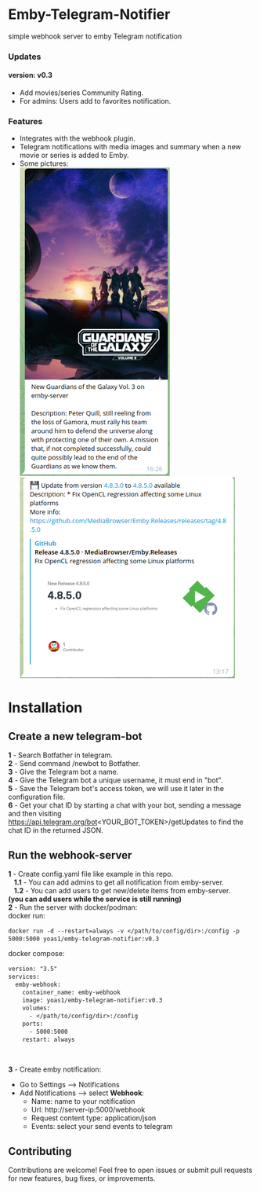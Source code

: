 # Emby-Telegram-Notifier
simple webhook server to emby Telegram notification

### Updates
#### version: v0.3
 * Add movies/series Community Rating.
 * For admins: Users add to favorites notification.

### Features
 * Integrates with the webhook plugin.
 * Telegram notifications with media images and summary when a new movie or series is added to Emby.
 * Some pictures:<br>
 ![alt text](./pic/1.png) ![alt text](./pic/2.png)

# Installation

## Create a new telegram-bot
**1** - Search Botfather in telegram. <br>
**2** - Send command /newbot to Botfather. <br>
**3** - Give the Telegram bot a name. <br>
**4** - Give the Telegram bot a unique username, it must end in "bot". <br>
**5** - Save the Telegram bot's access token, we will use it later in the configuration file. <br>
**6** - Get your chat ID by starting a chat with your bot, sending a message and then visiting https://api.telegram.org/bot<YOUR_BOT_TOKEN>/getUpdates to find the chat ID in the returned JSON.

## Run the webhook-server
**1** - Create config.yaml file like example in this repo. <br>
&nbsp;&nbsp;&nbsp;**1.1** - You can add admins to get all notification from emby-server.<br>
&nbsp;&nbsp;&nbsp;**1.2** - You can add users to get new/delete items from emby-server.<br>
**(you can add users while the service is still running)**<br>
**2** - Run the server with docker/podman:<br>
docker run:
```
docker run -d --restart=always -v </path/to/config/dir>:/config -p 5000:5000 yoas1/emby-telegram-notifier:v0.3
```
docker compose:
```
version: "3.5"
services:
  emby-webhook:
    container_name: emby-webhook
    image: yoas1/emby-telegram-notifier:v0.3
    volumes:
      - </path/to/config/dir>:/config
    ports:
      - 5000:5000
    restart: always
```
<br>

**3** - Create emby notification:<br>
* Go to Settings --> Notifications
* Add Notifications --> select **Webhook**:
    * Name: name to your notification
    * Url: http://server-ip:5000/webhook
    * Request content type: application/json
    * Events: select your send events to telegram


## Contributing

Contributions are welcome! Feel free to open issues or submit pull requests for new features, bug fixes, or improvements.

